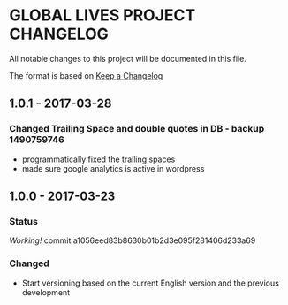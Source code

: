 # GLOBAL LIVES PROJECT CHANGELOG
All notable changes to this project will be documented in this file.

The format is based on [Keep a Changelog](http://keepachangelog.com/)

## 1.0.1 - 2017-03-28
### Changed Trailing Space and double quotes in DB - backup 1490759746
- programmatically fixed the trailing spaces
- made sure google analytics is active in wordpress


## 1.0.0 - 2017-03-23
### Status
*Working!* commit a1056eed83b8630b01b2d3e095f281406d233a69
### Changed
- Start versioning based on the current English version and the previous development
